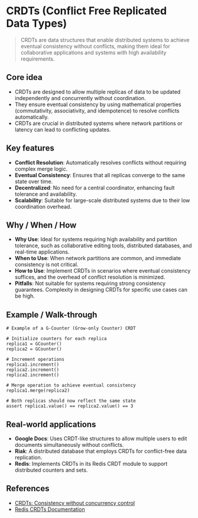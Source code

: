 # CRDTs (Conflict Free Replicated Data Types)

> CRDTs are data structures that enable distributed systems to achieve eventual consistency without conflicts, making them ideal for collaborative applications and systems with high availability requirements.

## Core idea
- CRDTs are designed to allow multiple replicas of data to be updated independently and concurrently without coordination.
- They ensure eventual consistency by using mathematical properties (commutativity, associativity, and idempotence) to resolve conflicts automatically.
- CRDTs are crucial in distributed systems where network partitions or latency can lead to conflicting updates.

## Key features
- **Conflict Resolution**: Automatically resolves conflicts without requiring complex merge logic.
- **Eventual Consistency**: Ensures that all replicas converge to the same state over time.
- **Decentralized**: No need for a central coordinator, enhancing fault tolerance and availability.
- **Scalability**: Suitable for large-scale distributed systems due to their low coordination overhead.

## Why / When / How
- **Why Use**: Ideal for systems requiring high availability and partition tolerance, such as collaborative editing tools, distributed databases, and real-time applications.
- **When to Use**: When network partitions are common, and immediate consistency is not critical.
- **How to Use**: Implement CRDTs in scenarios where eventual consistency suffices, and the overhead of conflict resolution is minimized.
- **Pitfalls**: Not suitable for systems requiring strong consistency guarantees. Complexity in designing CRDTs for specific use cases can be high.

## Example / Walk-through
```pseudo
# Example of a G-Counter (Grow-only Counter) CRDT

# Initialize counters for each replica
replica1 = GCounter()
replica2 = GCounter()

# Increment operations
replica1.increment()
replica2.increment()
replica2.increment()

# Merge operation to achieve eventual consistency
replica1.merge(replica2)

# Both replicas should now reflect the same state
assert replica1.value() == replica2.value() == 3
```

## Real-world applications
- **Google Docs**: Uses CRDT-like structures to allow multiple users to edit documents simultaneously without conflicts.
- **Riak**: A distributed database that employs CRDTs for conflict-free data replication.
- **Redis**: Implements CRDTs in its Redis CRDT module to support distributed counters and sets.

## References
- [CRDTs: Consistency without concurrency control](https://hal.inria.fr/inria-00555588/document)
- [Redis CRDTs Documentation](https://redis.io/docs/management/crdt/)